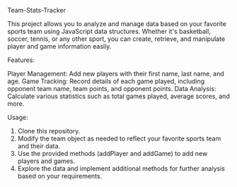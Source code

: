Team-Stats-Tracker

This project allows you to analyze and manage data based on your favorite sports team using JavaScript data structures. Whether it's basketball, soccer, tennis, or any other sport, you can create, retrieve, and manipulate player and game information easily.

Features:

Player Management: Add new players with their first name, last name, and age.
Game Tracking: Record details of each game played, including opponent team name, team points, and opponent points.
Data Analysis: Calculate various statistics such as total games played, average scores, and more.

Usage:

1. Clone this repository.
2. Modify the team object as needed to reflect your favorite sports team and their data.
3. Use the provided methods (addPlayer and addGame) to add new players and games.
4. Explore the data and implement additional methods for further analysis based on your requirements.
